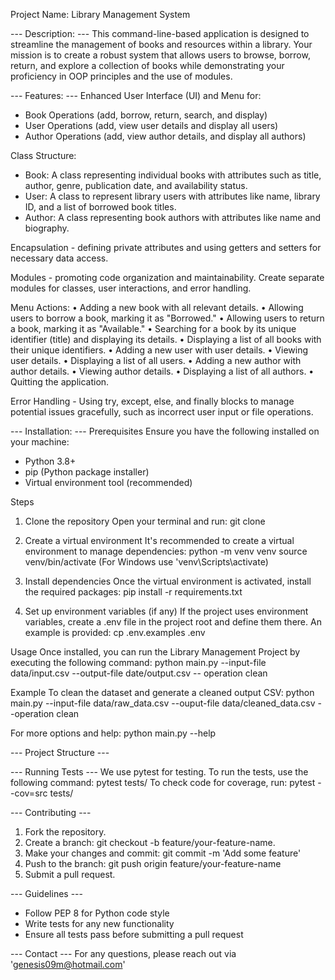Project Name: Library Management System

--- Description: ---
This command-line-based application is designed to streamline the management of books and resources within a library. Your mission is to create a robust system that allows users to browse, borrow, return, and explore a collection of books while demonstrating your proficiency in OOP principles and the use of modules.

--- Features: ---
Enhanced User Interface (UI) and Menu for:
- Book Operations (add, borrow, return, search, and display)
- User Operations (add, view user details and display all users)
- Author Operations (add, view author details, and display all authors)

Class Structure:
- Book: A class representing individual books with attributes such as title, author,  genre, publication date, and availability status.
- User: A class to represent library users with attributes like name, library ID, and a list of borrowed book titles.
- Author: A class representing book authors with attributes like name and biography.

Encapsulation - defining private attributes and using getters and setters for necessary data access.

Modules - promoting code organization and maintainability. Create separate modules for classes, user interactions, and error handling.

Menu Actions:
• Adding a new book with all relevant details.
• Allowing users to borrow a book, marking it as "Borrowed."
• Allowing users to return a book, marking it as "Available."
• Searching for a book by its unique identifier (title) and displaying its details.
• Displaying a list of all books with their unique identifiers.
• Adding a new user with user details.
• Viewing user details.
• Displaying a list of all users.
• Adding a new author with author details.
• Viewing author details.
• Displaying a list of all authors.
• Quitting the application.

Error Handling - Using try, except, else, and finally blocks to manage potential issues gracefully, such as incorrect user input or file operations.

--- Installation: ---
Prerequisites
Ensure you have the following installed on your machine:
- Python 3.8+
- pip (Python package installer)
- Virtual environment tool (recommended)

Steps
1. Clone the repository
Open your terminal and run:
git clone <link>

2. Create a virtual environment
It's recommended to create a virtual environment to manage dependencies:
python -m venv venv
source venv/bin/activate (For Windows use 'venv\Scripts\activate)

3. Install dependencies
Once the virtual environment is activated, install the required packages:
pip install -r requirements.txt

4. Set up environment variables (if any)
If the project uses environment variables, create a .env file in the project root and define them there. 
An example is provided:
cp .env.examples .env

Usage
Once installed, you can run the Library Management Project by executing the following command:
python main.py --input-file data/input.csv --output-file date/output.csv -- operation clean

Example
To clean the dataset and generate a cleaned output CSV:
python main.py --input-file data/raw_data.csv --ouput-file data/cleaned_data.csv --operation clean

For more options and help:
python main.py --help

--- Project Structure ---





--- Running Tests ---
We use pytest for testing. To run the tests, use the following command:
pytest tests/
To check code for coverage, run:
pytest --cov=src tests/

--- Contributing ---
1. Fork the repository.
2. Create a branch: git checkout -b feature/your-feature-name.
3. Make your changes and commit: git commit -m 'Add some feature'
4. Push to the branch: git push origin feature/your-feature-name
5. Submit a pull request.

--- Guidelines ---
- Follow PEP 8 for Python code style
- Write tests for any new functionality
- Ensure all tests pass before submitting a pull request

--- Contact ---
For any questions, please reach out via 'genesis09m@hotmail.com'